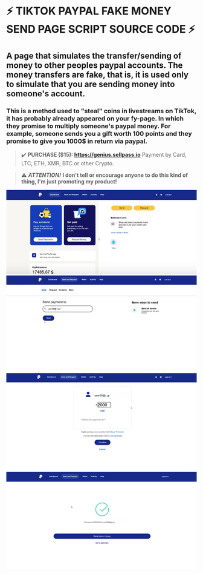 # ⚡ TIKTOK PAYPAL FAKE MONEY SEND PAGE SCRIPT SOURCE CODE ⚡

## A page that simulates the transfer/sending of money to other peoples paypal accounts. The money transfers are fake, that is, it is used only to simulate that you are sending money into someone's account.

### This is a method used to "steal" coins in livestreams on TikTok, it has probably already appeared on your fy-page. In which they promise to multiply someone's paypal money. For example, someone sends you a gift worth 100 points and they promise to give you 1000$ in return via paypal.

> ✔️ **PURCHASE ($15): https://genius.sellpass.io** Payment by Card, LTC, ETH, XMR, BTC or other Crypto.


>⚠️ ***ATTENTION!*** **I don't tell or encourage anyone to do this kind of thing, I'm just promoting my product!**


![photo1689632627 (15)](https://github.com/vzr32sek/PAYPAL-FAKE-MONEY-SEND-PAGE-SCRIPT-SOURCE-CODE/blob/main/U79OfC1.png?raw=true)
![photo1689632627 (16)](https://github.com/vzr32sek/PAYPAL-FAKE-MONEY-SEND-PAGE-SCRIPT-SOURCE-CODE/blob/main/99Esv7L.png?raw=true)
![photo1689632627 (17)](https://github.com/vzr32sek/PAYPAL-FAKE-MONEY-SEND-PAGE-SCRIPT-SOURCE-CODE/blob/main/Yu629D3.png?raw=true)
![photo1689632627 (18)](https://github.com/vzr32sek/PAYPAL-FAKE-MONEY-SEND-PAGE-SCRIPT-SOURCE-CODE/blob/main/luaC2lO.png?raw=true)
